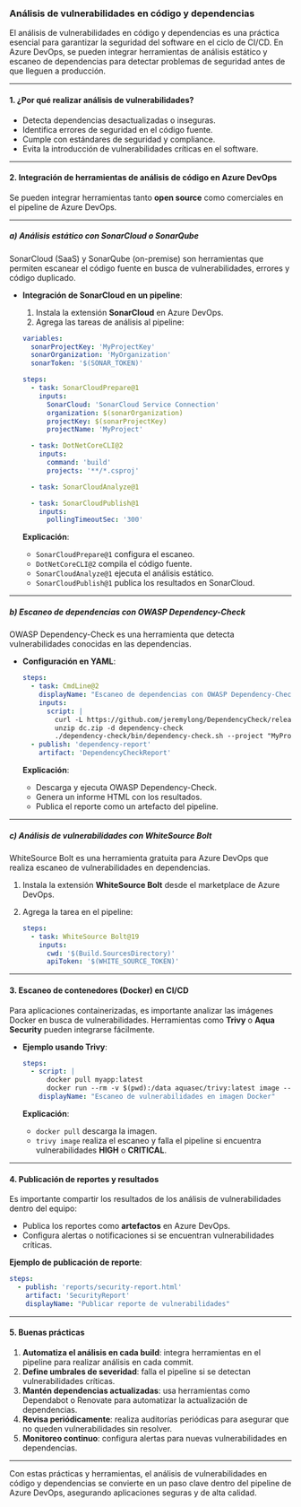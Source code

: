 ### Análisis de vulnerabilidades en código y dependencias

El análisis de vulnerabilidades en código y dependencias es una práctica esencial para garantizar la seguridad del software en el ciclo de CI/CD. En Azure DevOps, se pueden integrar herramientas de análisis estático y escaneo de dependencias para detectar problemas de seguridad antes de que lleguen a producción.

---

#### 1. **¿Por qué realizar análisis de vulnerabilidades?**

- Detecta dependencias desactualizadas o inseguras.
- Identifica errores de seguridad en el código fuente.
- Cumple con estándares de seguridad y compliance.
- Evita la introducción de vulnerabilidades críticas en el software.

---

#### 2. **Integración de herramientas de análisis de código en Azure DevOps**  

Se pueden integrar herramientas tanto **open source** como comerciales en el pipeline de Azure DevOps.

---

##### a) **Análisis estático con SonarCloud o SonarQube**  

SonarCloud (SaaS) y SonarQube (on-premise) son herramientas que permiten escanear el código fuente en busca de vulnerabilidades, errores y código duplicado.

- **Integración de SonarCloud en un pipeline**:  

   1. Instala la extensión **SonarCloud** en Azure DevOps.  
   2. Agrega las tareas de análisis al pipeline:  

   ```yaml
   variables:
     sonarProjectKey: 'MyProjectKey'
     sonarOrganization: 'MyOrganization'
     sonarToken: '$(SONAR_TOKEN)'

   steps:
     - task: SonarCloudPrepare@1
       inputs:
         SonarCloud: 'SonarCloud Service Connection'
         organization: $(sonarOrganization)
         projectKey: $(sonarProjectKey)
         projectName: 'MyProject'

     - task: DotNetCoreCLI@2
       inputs:
         command: 'build'
         projects: '**/*.csproj'

     - task: SonarCloudAnalyze@1

     - task: SonarCloudPublish@1
       inputs:
         pollingTimeoutSec: '300'
   ```

   **Explicación**:  
   - `SonarCloudPrepare@1` configura el escaneo.  
   - `DotNetCoreCLI@2` compila el código fuente.  
   - `SonarCloudAnalyze@1` ejecuta el análisis estático.  
   - `SonarCloudPublish@1` publica los resultados en SonarCloud.  

---

##### b) **Escaneo de dependencias con OWASP Dependency-Check**  

OWASP Dependency-Check es una herramienta que detecta vulnerabilidades conocidas en las dependencias.

- **Configuración en YAML**:  
   ```yaml
   steps:
     - task: CmdLine@2
       displayName: "Escaneo de dependencias con OWASP Dependency-Check"
       inputs:
         script: |
           curl -L https://github.com/jeremylong/DependencyCheck/releases/download/v7.0.0/dependency-check-7.0.0-release.zip -o dc.zip
           unzip dc.zip -d dependency-check
           ./dependency-check/bin/dependency-check.sh --project "MyProject" --scan "$(Build.SourcesDirectory)" --format "HTML" --out "dependency-report"
     - publish: 'dependency-report'
       artifact: 'DependencyCheckReport'
   ```

   **Explicación**:  
   - Descarga y ejecuta OWASP Dependency-Check.  
   - Genera un informe HTML con los resultados.  
   - Publica el reporte como un artefacto del pipeline.  

---

##### c) **Análisis de vulnerabilidades con WhiteSource Bolt**  

WhiteSource Bolt es una herramienta gratuita para Azure DevOps que realiza escaneo de vulnerabilidades en dependencias.

1. Instala la extensión **WhiteSource Bolt** desde el marketplace de Azure DevOps.  
2. Agrega la tarea en el pipeline:  

   ```yaml
   steps:
     - task: WhiteSource Bolt@19
       inputs:
         cwd: '$(Build.SourcesDirectory)'
         apiToken: '$(WHITE_SOURCE_TOKEN)'
   ```

---

#### 3. **Escaneo de contenedores (Docker) en CI/CD**  

Para aplicaciones containerizadas, es importante analizar las imágenes Docker en busca de vulnerabilidades. Herramientas como **Trivy** o **Aqua Security** pueden integrarse fácilmente.

- **Ejemplo usando Trivy**:  

   ```yaml
   steps:
     - script: |
         docker pull myapp:latest
         docker run --rm -v $(pwd):/data aquasec/trivy:latest image --exit-code 1 --severity HIGH,CRITICAL myapp:latest
       displayName: "Escaneo de vulnerabilidades en imagen Docker"
   ```

   **Explicación**:  
   - `docker pull` descarga la imagen.  
   - `trivy image` realiza el escaneo y falla el pipeline si encuentra vulnerabilidades **HIGH** o **CRITICAL**.

---

#### 4. **Publicación de reportes y resultados**  

Es importante compartir los resultados de los análisis de vulnerabilidades dentro del equipo:

- Publica los reportes como **artefactos** en Azure DevOps.  
- Configura alertas o notificaciones si se encuentran vulnerabilidades críticas.  

**Ejemplo de publicación de reporte**:  
```yaml
steps:
  - publish: 'reports/security-report.html'
    artifact: 'SecurityReport'
    displayName: "Publicar reporte de vulnerabilidades"
```

---

#### 5. **Buenas prácticas**  

1. **Automatiza el análisis en cada build**: integra herramientas en el pipeline para realizar análisis en cada commit.  
2. **Define umbrales de severidad**: falla el pipeline si se detectan vulnerabilidades críticas.  
3. **Mantén dependencias actualizadas**: usa herramientas como Dependabot o Renovate para automatizar la actualización de dependencias.  
4. **Revisa periódicamente**: realiza auditorías periódicas para asegurar que no queden vulnerabilidades sin resolver.  
5. **Monitoreo continuo**: configura alertas para nuevas vulnerabilidades en dependencias.

---

Con estas prácticas y herramientas, el análisis de vulnerabilidades en código y dependencias se convierte en un paso clave dentro del pipeline de Azure DevOps, asegurando aplicaciones seguras y de alta calidad.